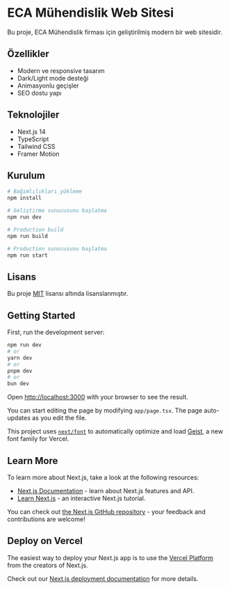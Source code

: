 # ECA Mühendislik Web Sitesi

Bu proje, ECA Mühendislik firması için geliştirilmiş modern bir web sitesidir.

## Özellikler

- Modern ve responsive tasarım
- Dark/Light mode desteği
- Animasyonlu geçişler
- SEO dostu yapı

## Teknolojiler

- Next.js 14
- TypeScript
- Tailwind CSS
- Framer Motion

## Kurulum

```bash
# Bağımlılıkları yükleme
npm install

# Geliştirme sunucusunu başlatma
npm run dev

# Production build
npm run build

# Production sunucusunu başlatma
npm run start
```

## Lisans

Bu proje [MIT](LICENSE) lisansı altında lisanslanmıştır.

## Getting Started

First, run the development server:

```bash
npm run dev
# or
yarn dev
# or
pnpm dev
# or
bun dev
```

Open [http://localhost:3000](http://localhost:3000) with your browser to see the result.

You can start editing the page by modifying `app/page.tsx`. The page auto-updates as you edit the file.

This project uses [`next/font`](https://nextjs.org/docs/app/building-your-application/optimizing/fonts) to automatically optimize and load [Geist](https://vercel.com/font), a new font family for Vercel.

## Learn More

To learn more about Next.js, take a look at the following resources:

- [Next.js Documentation](https://nextjs.org/docs) - learn about Next.js features and API.
- [Learn Next.js](https://nextjs.org/learn) - an interactive Next.js tutorial.

You can check out [the Next.js GitHub repository](https://github.com/vercel/next.js) - your feedback and contributions are welcome!

## Deploy on Vercel

The easiest way to deploy your Next.js app is to use the [Vercel Platform](https://vercel.com/new?utm_medium=default-template&filter=next.js&utm_source=create-next-app&utm_campaign=create-next-app-readme) from the creators of Next.js.

Check out our [Next.js deployment documentation](https://nextjs.org/docs/app/building-your-application/deploying) for more details.
